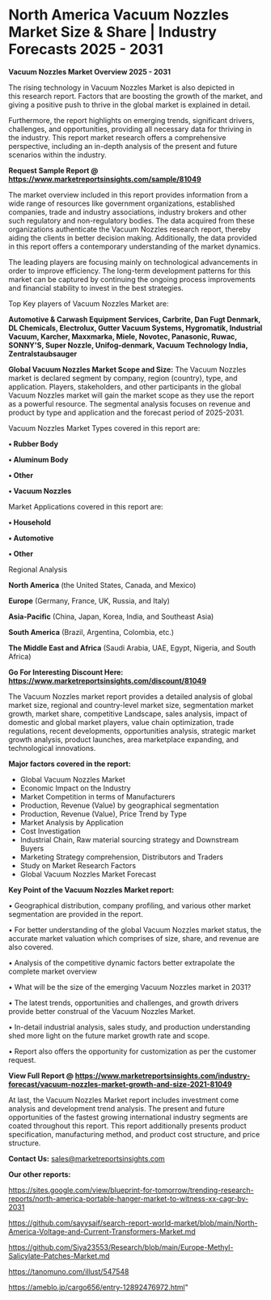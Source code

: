 # North America Vacuum Nozzles Market Size & Share | Industry Forecasts 2025 - 2031

<Strong> Vacuum Nozzles Market Overview 2025 - 2031</strong>

The rising technology in Vacuum Nozzles Market is also depicted in this research report. Factors that are boosting the growth of the market, and giving a positive push to thrive in the global market is explained in detail.

Furthermore, the report highlights on emerging trends, significant drivers, challenges, and opportunities, providing all necessary data for thriving in the industry. This report market research offers a comprehensive perspective, including an in-depth analysis of the present and future scenarios within the industry.

<strong>Request Sample Report @ <a href=https://www.marketreportsinsights.com/sample/81049>https://www.marketreportsinsights.com/sample/81049</a></strong>

The market overview included in this report provides information from a wide range of resources like government organizations, established companies, trade and industry associations, industry brokers and other such regulatory and non-regulatory bodies. The data acquired from these organizations authenticate the Vacuum Nozzles research report, thereby aiding the clients in better decision making. Additionally, the data provided in this report offers a contemporary understanding of the market dynamics.

The leading players are focusing mainly on technological advancements in order to improve efficiency. The long-term development patterns for this market can be captured by continuing the ongoing process improvements and financial stability to invest in the best strategies.

Top Key players of Vacuum Nozzles Market are:

<strong>Automotive & Carwash Equipment Services, Carbrite, Dan Fugt Denmark, DL Chemicals, Electrolux, Gutter Vacuum Systems, Hygromatik, Industrial Vacuum, Karcher, Maxxmarka, Miele, Novotec, Panasonic, Ruwac, SONNY&#39;S, Super Nozzle, Unifog-denmark, Vacuum Technology India, Zentralstaubsauger</strong>

<strong><b>Global Vacuum Nozzles Market Scope and Size:</b></strong>
The Vacuum Nozzles market is declared segment by company, region (country), type, and application. Players, stakeholders, and other participants in the global Vacuum Nozzles market will gain the market scope as they use the report as a powerful resource. The segmental analysis focuses on revenue and product by type and application and the forecast period of 2025-2031.

Vacuum Nozzles Market Types covered in this report are:

<strong>• Rubber Body

• Aluminum Body

• Other

• Vacuum Nozzles</strong>

Market Applications covered in this report are:

<strong>• Household

• Automotive

• Other</strong> 

Regional Analysis

<strong>North America</strong> (the United States, Canada, and Mexico)

<strong>Europe</strong> (Germany, France, UK, Russia, and Italy)

<strong>Asia-Pacific</strong> (China, Japan, Korea, India, and Southeast Asia)

<strong>South America</strong> (Brazil, Argentina, Colombia, etc.)

<strong>The Middle East and Africa</strong> (Saudi Arabia, UAE, Egypt, Nigeria, and South Africa)

<strong>Go For Interesting Discount Here: <a href=https://www.marketreportsinsights.com/discount/81049>https://www.marketreportsinsights.com/discount/81049</a></strong>

The Vacuum Nozzles market report provides a detailed analysis of global market size, regional and country-level market size, segmentation market growth, market share, competitive Landscape, sales analysis, impact of domestic and global market players, value chain optimization, trade regulations, recent developments, opportunities analysis, strategic market growth analysis, product launches, area marketplace expanding, and technological innovations.

<strong><b>Major factors covered in the report:</b></strong>
<ul>
  <li>Global Vacuum Nozzles Market </li>
  <li>Economic Impact on the Industry</li>
  <li>Market Competition in terms of Manufacturers</li>
  <li>Production, Revenue (Value) by geographical segmentation</li>
  <li>Production, Revenue (Value), Price Trend by Type</li>
  <li>Market Analysis by Application</li>
  <li>Cost Investigation</li>
  <li>Industrial Chain, Raw material sourcing strategy and Downstream Buyers</li>
  <li>Marketing Strategy comprehension, Distributors and Traders</li>
  <li>Study on Market Research Factors</li>
  <li>Global Vacuum Nozzles Market Forecast</li>
</ul>

<strong><b>Key Point of the Vacuum Nozzles Market report:</b></strong>

• Geographical distribution, company profiling, and various other market segmentation are provided in the report.

• For better understanding of the global Vacuum Nozzles market status, the accurate market valuation which comprises of size, share, and revenue are also covered.

• Analysis of the competitive dynamic factors better extrapolate the complete market overview

• What will be the size of the emerging Vacuum Nozzles market in 2031?

• The latest trends, opportunities and challenges, and growth drivers provide better construal of the Vacuum Nozzles Market.

• In-detail industrial analysis, sales study, and production understanding shed more light on the future market growth rate and scope.

• Report also offers the opportunity for customization as per the customer request.

<strong><b>View Full Report @ <a href=https://www.marketreportsinsights.com/industry-forecast/vacuum-nozzles-market-growth-and-size-2021-81049>https://www.marketreportsinsights.com/industry-forecast/vacuum-nozzles-market-growth-and-size-2021-81049</a></b></strong>


At last, the Vacuum Nozzles Market report includes investment come analysis and development trend analysis. The present and future opportunities of the fastest growing international industry segments are coated throughout this report. This report additionally presents product specification, manufacturing method, and product cost structure, and price structure.

<strong>Contact Us:</strong>
sales@marketreportsinsights.com

<strong>Our other reports:</strong>

<a href=https://sites.google.com/view/blueprint-for-tomorrow/trending-research-reports/north-america-portable-hanger-market-to-witness-xx-cagr-by-2031>https://sites.google.com/view/blueprint-for-tomorrow/trending-research-reports/north-america-portable-hanger-market-to-witness-xx-cagr-by-2031</a>

<a href=https://github.com/sayysaif/search-report-world-market/blob/main/North-America-Voltage-and-Current-Transformers-Market.md>https://github.com/sayysaif/search-report-world-market/blob/main/North-America-Voltage-and-Current-Transformers-Market.md</a>

<a href=https://github.com/Siya23553/Research/blob/main/Europe-Methyl-Salicylate-Patches-Market.md>https://github.com/Siya23553/Research/blob/main/Europe-Methyl-Salicylate-Patches-Market.md</a>

<a href=https://tanomuno.com/illust/547548>https://tanomuno.com/illust/547548</a>

<a href=https://ameblo.jp/cargo656/entry-12892476972.html>https://ameblo.jp/cargo656/entry-12892476972.html</a>"
